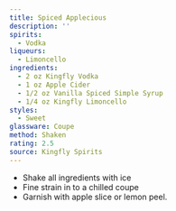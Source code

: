 ```yaml
---
title: Spiced Applecious
description: ''
spirits:
  - Vodka
liqueurs:
  - Limoncello
ingredients:
  - 2 oz Kingfly Vodka
  - 1 oz Apple Cider
  - 1/2 oz Vanilla Spiced Simple Syrup
  - 1/4 oz Kingfly Limoncello
styles:
  - Sweet
glassware: Coupe
method: Shaken
rating: 2.5
source: Kingfly Spirits
---
```


- Shake all ingredients with ice
- Fine strain in to a chilled coupe
- Garnish with apple slice or lemon peel.
